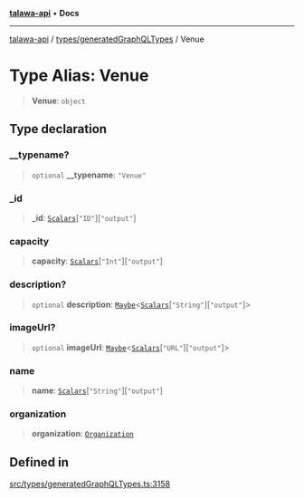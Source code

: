 [**talawa-api**](../../../README.md) • **Docs**

***

[talawa-api](../../../modules.md) / [types/generatedGraphQLTypes](../README.md) / Venue

# Type Alias: Venue

> **Venue**: `object`

## Type declaration

### \_\_typename?

> `optional` **\_\_typename**: `"Venue"`

### \_id

> **\_id**: [`Scalars`](Scalars.md)\[`"ID"`\]\[`"output"`\]

### capacity

> **capacity**: [`Scalars`](Scalars.md)\[`"Int"`\]\[`"output"`\]

### description?

> `optional` **description**: [`Maybe`](Maybe.md)\<[`Scalars`](Scalars.md)\[`"String"`\]\[`"output"`\]\>

### imageUrl?

> `optional` **imageUrl**: [`Maybe`](Maybe.md)\<[`Scalars`](Scalars.md)\[`"URL"`\]\[`"output"`\]\>

### name

> **name**: [`Scalars`](Scalars.md)\[`"String"`\]\[`"output"`\]

### organization

> **organization**: [`Organization`](Organization.md)

## Defined in

[src/types/generatedGraphQLTypes.ts:3158](https://github.com/PalisadoesFoundation/talawa-api/blob/3bacbf38707ebd3e3e5f1bc5b4cc7aa3b2adc169/src/types/generatedGraphQLTypes.ts#L3158)
